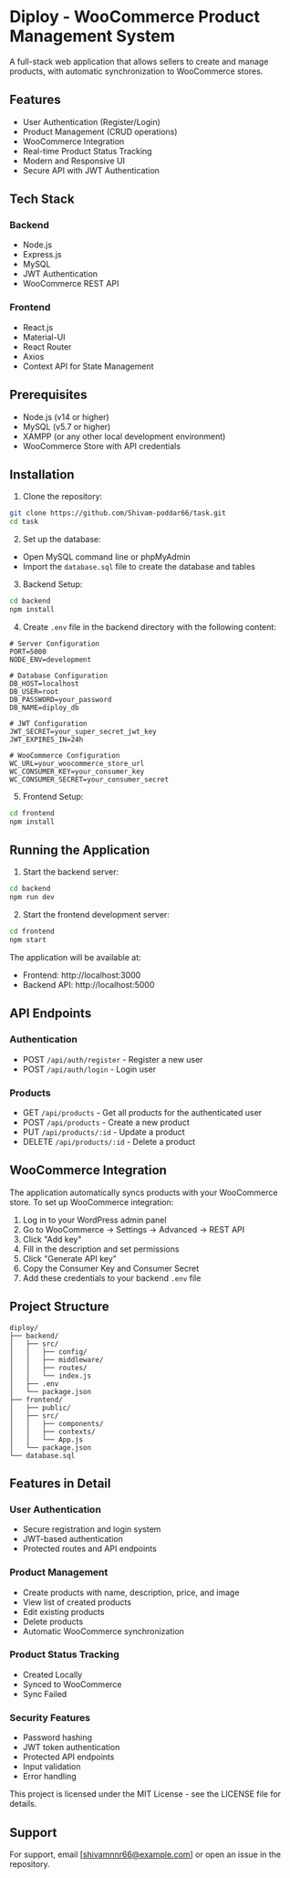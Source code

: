# Diploy - WooCommerce Product Management System

A full-stack web application that allows sellers to create and manage products, with automatic synchronization to WooCommerce stores.

## Features

- User Authentication (Register/Login)
- Product Management (CRUD operations)
- WooCommerce Integration
- Real-time Product Status Tracking
- Modern and Responsive UI
- Secure API with JWT Authentication

## Tech Stack

### Backend
- Node.js
- Express.js
- MySQL
- JWT Authentication
- WooCommerce REST API

### Frontend
- React.js
- Material-UI
- React Router
- Axios
- Context API for State Management

## Prerequisites

- Node.js (v14 or higher)
- MySQL (v5.7 or higher)
- XAMPP (or any other local development environment)
- WooCommerce Store with API credentials

## Installation

1. Clone the repository:
```bash
git clone https://github.com/Shivam-poddar66/task.git
cd task
```

2. Set up the database:
- Open MySQL command line or phpMyAdmin
- Import the `database.sql` file to create the database and tables

3. Backend Setup:
```bash
cd backend
npm install
```

4. Create `.env` file in the backend directory with the following content:
```env
# Server Configuration
PORT=5000
NODE_ENV=development

# Database Configuration
DB_HOST=localhost
DB_USER=root
DB_PASSWORD=your_password
DB_NAME=diploy_db

# JWT Configuration
JWT_SECRET=your_super_secret_jwt_key
JWT_EXPIRES_IN=24h

# WooCommerce Configuration
WC_URL=your_woocommerce_store_url
WC_CONSUMER_KEY=your_consumer_key
WC_CONSUMER_SECRET=your_consumer_secret
```

5. Frontend Setup:
```bash
cd frontend
npm install
```

## Running the Application

1. Start the backend server:
```bash
cd backend
npm run dev
```

2. Start the frontend development server:
```bash
cd frontend
npm start
```

The application will be available at:
- Frontend: http://localhost:3000
- Backend API: http://localhost:5000

## API Endpoints

### Authentication
- POST `/api/auth/register` - Register a new user
- POST `/api/auth/login` - Login user

### Products
- GET `/api/products` - Get all products for the authenticated user
- POST `/api/products` - Create a new product
- PUT `/api/products/:id` - Update a product
- DELETE `/api/products/:id` - Delete a product

## WooCommerce Integration

The application automatically syncs products with your WooCommerce store. To set up WooCommerce integration:

1. Log in to your WordPress admin panel
2. Go to WooCommerce → Settings → Advanced → REST API
3. Click "Add key"
4. Fill in the description and set permissions
5. Click "Generate API key"
6. Copy the Consumer Key and Consumer Secret
7. Add these credentials to your backend `.env` file

## Project Structure

```
diploy/
├── backend/
│   ├── src/
│   │   ├── config/
│   │   ├── middleware/
│   │   ├── routes/
│   │   └── index.js
│   ├── .env
│   └── package.json
├── frontend/
│   ├── public/
│   ├── src/
│   │   ├── components/
│   │   ├── contexts/
│   │   └── App.js
│   └── package.json
└── database.sql
```

## Features in Detail

### User Authentication
- Secure registration and login system
- JWT-based authentication
- Protected routes and API endpoints

### Product Management
- Create products with name, description, price, and image
- View list of created products
- Edit existing products
- Delete products
- Automatic WooCommerce synchronization

### Product Status Tracking
- Created Locally
- Synced to WooCommerce
- Sync Failed

### Security Features
- Password hashing
- JWT token authentication
- Protected API endpoints
- Input validation
- Error handling


This project is licensed under the MIT License - see the LICENSE file for details.

## Support

For support, email [shivamnnr66@example.com] or open an issue in the repository. 